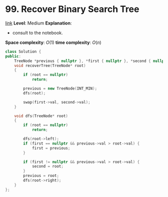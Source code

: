 # 99. Recover Binary Search Tree

[link](https://leetcode.com/problems/recover-binary-search-tree/)
**Level**: Medium 
**Explanation**:
- consult to the notebook.

**Space complexity**: $O(1)$
**time complexity**: $O(n)$

```cpp
class Solution {
public:
    TreeNode *previous { nullptr }, *first { nullptr }, *second { nullptr };
    void recoverTree(TreeNode* root)
    {
        if (root == nullptr)
            return;

        previous = new TreeNode(INT_MIN);
        dfs(root);

        swap(first->val, second->val);
    }

    void dfs(TreeNode* root)
    {
        if (root == nullptr)
            return;

        dfs(root->left);
        if (first == nullptr && previous->val > root->val) {
            first = previous;
        }

        if (first != nullptr && previous->val > root->val) {
            second = root;
        }
        previous = root;
        dfs(root->right);
    }
};


```

